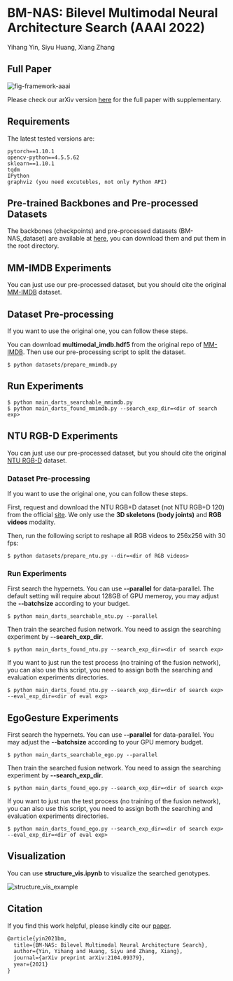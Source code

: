 # BM-NAS: Bilevel Multimodal Neural Architecture Search (AAAI 2022)

Yihang Yin, Siyu Huang, Xiang Zhang

## Full Paper

![fig-framework-aaai](/Users/someday/Desktop/BM-NAS/fig-framework-aaai.png)

Please check our arXiv version [here](https://arxiv.org/abs/2104.09379) for the full paper with supplementary.

## Requirements

The latest tested versions are:

```
pytorch==1.10.1
opencv-python==4.5.5.62
sklearn==1.10.1
tqdm
IPython
graphviz (you need excutebles, not only Python API)
```

## Pre-trained Backbones and Pre-processed Datasets

The backbones (checkpoints) and pre-processed datasets (BM-NAS_dataset) are available at [here](https://www.aliyundrive.com/s/1c55RCPdaAo), you can download them and put them in the root directory.

## MM-IMDB Experiments

You can just use our pre-processed dataset, but you should cite the original [MM-IMDB](https://github.com/johnarevalo/gmu-mmimdb) dataset. 

## Dataset Pre-processing

If you want to use the original one, you can follow these steps. 

You can download **multimodal_imdb.hdf5** from the original repo of [MM-IMDB](https://github.com/johnarevalo/gmu-mmimdb). Then use our pre-processing script to split the dataset.

```shell
$ python datasets/prepare_mmimdb.py
```

## Run Experiments

```shell
$ python main_darts_searchable_mmimdb.py
$ python main_darts_found_mmimdb.py --search_exp_dir=<dir of search exp>
```

## NTU RGB-D Experiments

You can just use our pre-processed dataset, but you should cite the original [NTU RGB-D](https://rose1.ntu.edu.sg/dataset/actionRecognition/) dataset. 

### Dataset Pre-processing

If you want to use the original one, you can follow these steps. 

First, request and download the NTU RGB+D dataset (not NTU RGB+D 120) from the official [site](https://rose1.ntu.edu.sg/dataset/actionRecognition/). We only use the **3D skeletons (body joints)** and **RGB videos** modality. 

Then, run the following script to reshape all RGB videos to 256x256 with 30 fps:
```shell
$ python datasets/prepare_ntu.py --dir=<dir of RGB videos>
```

### Run Experiments

First search the hypernets. You can use **--parallel** for data-parallel. The default setting will require about 128GB of GPU memeroy, you may adjust the **--batchsize** according to your budget. 

```shell
$ python main_darts_searchable_ntu.py --parallel
```

Then train the searched fusion network. You need to assign the searching experiment by **--search_exp_dir**.

```shell
$ python main_darts_found_ntu.py --search_exp_dir=<dir of search exp>
```

If you want to just run the test process (no training of the fusion network), you can also use this script, you need to assign both the searching and evaluation experiments directories.

```shell
$ python main_darts_found_ntu.py --search_exp_dir=<dir of search exp> --eval_exp_dir=<dir of eval exp>
```

## EgoGesture Experiments

First search the hypernets. You can use **--parallel** for data-parallel. You may adjust the **--batchsize** according to your GPU memory budget. 

```shell
$ python main_darts_searchable_ego.py --parallel
```

Then train the searched fusion network. You need to assign the searching experiment by **--search_exp_dir**.

```shell
$ python main_darts_found_ego.py --search_exp_dir=<dir of search exp>
```

If you want to just run the test process (no training of the fusion network), you can also use this script, you need to assign both the searching and evaluation experiments directories.

```shell
$ python main_darts_found_ego.py --search_exp_dir=<dir of search exp> --eval_exp_dir=<dir of eval exp>
```

## Visualization

You can use **structure_vis.ipynb** to visualize the searched genotypes.

![structure_vis_example](/Users/someday/Desktop/BM-NAS/structure_vis_example.png)

## Citation

If you find this work helpful, please kindly cite our [paper](https://arxiv.org/abs/2104.09379).

```latex
@article{yin2021bm,
  title={BM-NAS: Bilevel Multimodal Neural Architecture Search},
  author={Yin, Yihang and Huang, Siyu and Zhang, Xiang},
  journal={arXiv preprint arXiv:2104.09379},
  year={2021}
}
```

